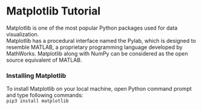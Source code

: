 # Matplotlib Tutorial

Matplotlib is one of the most popular Python packages used for data visualization. </br>
Matplotlib has a procedural interface named the Pylab, which is designed to resemble MATLAB, a proprietary programming language developed by MathWorks. Matplotlib along with NumPy can be considered as the open source equivalent of MATLAB. </br>

### Installing Matplotlib
To install Matplotlib on your local machine, open Python command prompt and type following commands: </br>
`pip3 install matplotlib`






